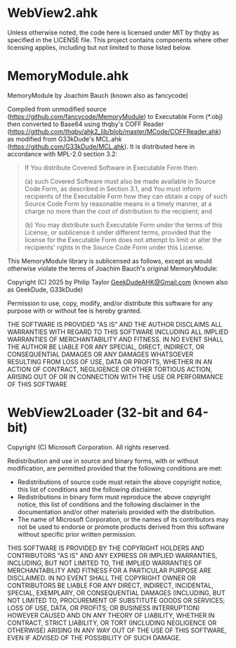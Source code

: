 
# WebView2.ahk

Unless otherwise noted, the code here is licensed under MIT by thqby as
specified in the LICENSE file. This project contains components where other
licensing applies, including but not limited to those listed below.

# MemoryModule.ahk

MemoryModule by Joachim Bauch (known also as fancycode)

Compiled from unmodified source (https://github.com/fancycode/MemoryModule) to
Executable Form (*.obj) then converted to Base64 using thqby's COFF Reader
(https://github.com/thqby/ahk2_lib/blob/master/MCode/COFFReader.ahk) as
modified from G33kDude's MCL.ahk (https://github.com/G33kDude/MCL.ahk). It is
distributed here in accordance with MPL-2.0 section 3.2:

> If You distribute Covered Software in Executable Form then:
>
> (a) such Covered Software must also be made available in Source Code
>     Form, as described in Section 3.1, and You must inform recipients of
>     the Executable Form how they can obtain a copy of such Source Code
>     Form by reasonable means in a timely manner, at a charge no more
>     than the cost of distribution to the recipient; and
>
> (b) You may distribute such Executable Form under the terms of this
>     License, or sublicense it under different terms, provided that the
>     license for the Executable Form does not attempt to limit or alter
>     the recipients' rights in the Source Code Form under this License.

This MemoryModule library is sublicensed as follows, except as would otherwise
violate the terms of Joachim Bauch's original MemoryModule:

Copyright (C) 2025 by Philip Taylor <GeekDudeAHK@Gmail.com> (known also as
GeekDude, G33kDude)

Permission to use, copy, modify, and/or distribute this software for any
purpose with or without fee is hereby granted.

THE SOFTWARE IS PROVIDED "AS IS" AND THE AUTHOR DISCLAIMS ALL WARRANTIES WITH
REGARD TO THIS SOFTWARE INCLUDING ALL IMPLIED WARRANTIES OF MERCHANTABILITY
AND FITNESS. IN NO EVENT SHALL THE AUTHOR BE LIABLE FOR ANY SPECIAL, DIRECT,
INDIRECT, OR CONSEQUENTIAL DAMAGES OR ANY DAMAGES WHATSOEVER RESULTING FROM
LOSS OF USE, DATA OR PROFITS, WHETHER IN AN ACTION OF CONTRACT, NEGLIGENCE OR
OTHER TORTIOUS ACTION, ARISING OUT OF OR IN CONNECTION WITH THE USE OR
PERFORMANCE OF THIS SOFTWARE

# WebView2Loader (32-bit and 64-bit)

Copyright (C) Microsoft Corporation. All rights reserved.

Redistribution and use in source and binary forms, with or without
modification, are permitted provided that the following conditions are
met:

   * Redistributions of source code must retain the above copyright
notice, this list of conditions and the following disclaimer.
   * Redistributions in binary form must reproduce the above
copyright notice, this list of conditions and the following disclaimer
in the documentation and/or other materials provided with the
distribution.
   * The name of Microsoft Corporation, or the names of its contributors 
may not be used to endorse or promote products derived from this
software without specific prior written permission.

THIS SOFTWARE IS PROVIDED BY THE COPYRIGHT HOLDERS AND CONTRIBUTORS
"AS IS" AND ANY EXPRESS OR IMPLIED WARRANTIES, INCLUDING, BUT NOT
LIMITED TO, THE IMPLIED WARRANTIES OF MERCHANTABILITY AND FITNESS FOR
A PARTICULAR PURPOSE ARE DISCLAIMED. IN NO EVENT SHALL THE COPYRIGHT
OWNER OR CONTRIBUTORS BE LIABLE FOR ANY DIRECT, INDIRECT, INCIDENTAL,
SPECIAL, EXEMPLARY, OR CONSEQUENTIAL DAMAGES (INCLUDING, BUT NOT
LIMITED TO, PROCUREMENT OF SUBSTITUTE GOODS OR SERVICES; LOSS OF USE,
DATA, OR PROFITS; OR BUSINESS INTERRUPTION) HOWEVER CAUSED AND ON ANY
THEORY OF LIABILITY, WHETHER IN CONTRACT, STRICT LIABILITY, OR TORT
(INCLUDING NEGLIGENCE OR OTHERWISE) ARISING IN ANY WAY OUT OF THE USE
OF THIS SOFTWARE, EVEN IF ADVISED OF THE POSSIBILITY OF SUCH DAMAGE.
